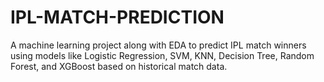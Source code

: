 # IPL-MATCH-PREDICTION
A machine learning project along with EDA to predict IPL match winners using models like Logistic Regression, SVM, KNN, Decision Tree, Random Forest, and XGBoost based on historical match data.
